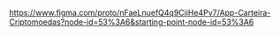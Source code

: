 https://www.figma.com/proto/nFaeLnuefQ4q9CiiHe4Pv7/App-Carteira-Criptomoedas?node-id=53%3A6&starting-point-node-id=53%3A6
